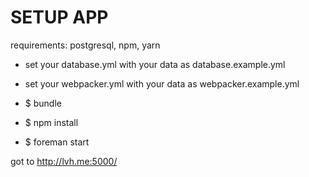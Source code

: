 # SETUP APP

requirements: postgresql, npm, yarn

* set your database.yml with your data as database.example.yml
* set your webpacker.yml with your data as webpacker.example.yml

* $ bundle 
* $ npm install
* $ foreman start


got to http://lvh.me:5000/